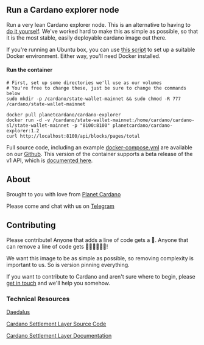 ## Run a Cardano explorer node
Run a very lean Cardano explorer node. This is an alternative to having to [do it yourself](https://github.com/input-output-hk/cardano-sl/blob/master/docs/how-to/build-cardano-sl-and-daedalus-from-source-code.md). We've worked hard to make this as simple as possible, so that it is the most stable, easily deployable cardano image out there.

If you're running an Ubuntu box, you can use [this script](https://gist.github.com/EdwardPrentice/1bb589c50260cf030aaed95d3e5fdaa6) to set up a suitable Docker environment. Either way, you'll need Docker installed.

#### Run the container
```
# First, set up some directories we'll use as our volumes
# You're free to change these, just be sure to change the commands below
sudo mkdir -p /cardano/state-wallet-mainnet && sudo chmod -R 777 /cardano/state-wallet-mainnet

docker pull planetcardano/cardano-explorer
docker run -d -v /cardano/state-wallet-mainnet:/home/cardano/cardano-sl/state-wallet-mainnet -p "8100:8100" planetcardano/cardano-explorer:1.2
curl http://localhost:8100/api/blocks/pages/total
```

Full source code, including an example [docker-compose.yml](https://github.com/PlanetCardano/cardano-explorer/blob/master/docker-compose.yml) are available on our [Github](https://github.com/planetcardano). This version of the container supports a beta release of the v1 API, which is [documented here](https://cardanodocs.com/technical/wallet/api/v1).

## About
Brought to you with love from [Planet Cardano](planetcardano.io)

Please come and chat with us on [Telegram](t.me/planetcardano)

## Contributing
Please contribute! Anyone that adds a line of code gets a 🍺. Anyone that can remove a line of code gets 🍺🍺🍺🍺🍺🍺!

We want this image to be as simple as possible, so removing complexity is important to us. So is version pinning everything.

If you want to contribute to Cardano and aren't sure where to begin, please [get in touch](t.me/planetcardano) and we'll help you somehow.


### Technical Resources
[Daedalus](https://daedaluswallet.io/)

[Cardano Settlement Layer Source Code](https://github.com/input-output-hk/cardano-sl)

[Cardano Settlement Layer Documentation](https://cardanodocs.com/technical)

